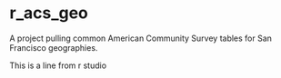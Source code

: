 # r_acs_geo
A project pulling common American Community Survey tables for San Francisco geographies.

This is a line from r studio

